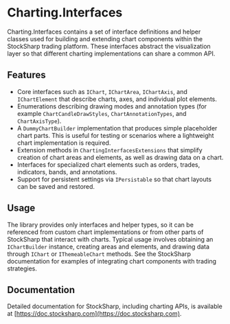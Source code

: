 # Charting.Interfaces

Charting.Interfaces contains a set of interface definitions and helper classes used for building and extending chart components within the StockSharp trading platform. These interfaces abstract the visualization layer so that different charting implementations can share a common API.

## Features

- Core interfaces such as `IChart`, `IChartArea`, `IChartAxis`, and `IChartElement` that describe charts, axes, and individual plot elements.
- Enumerations describing drawing modes and annotation types (for example `ChartCandleDrawStyles`, `ChartAnnotationTypes`, and `ChartAxisType`).
- A `DummyChartBuilder` implementation that produces simple placeholder chart parts. This is useful for testing or scenarios where a lightweight chart implementation is required.
- Extension methods in `ChartingInterfacesExtensions` that simplify creation of chart areas and elements, as well as drawing data on a chart.
- Interfaces for specialized chart elements such as orders, trades, indicators, bands, and annotations.
- Support for persistent settings via `IPersistable` so that chart layouts can be saved and restored.


## Usage

The library provides only interfaces and helper types, so it can be referenced from custom chart implementations or from other parts of StockSharp that interact with charts. Typical usage involves obtaining an `IChartBuilder` instance, creating areas and elements, and drawing data through `IChart` or `IThemeableChart` methods. See the StockSharp documentation for examples of integrating chart components with trading strategies.

## Documentation

Detailed documentation for StockSharp, including charting APIs, is available at [https://doc.stocksharp.com](https://doc.stocksharp.com).


